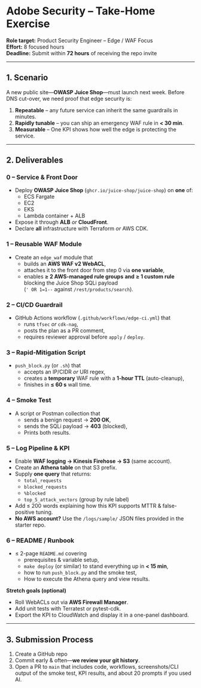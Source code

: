 # Adobe Security – Take-Home Exercise  

**Role target:** Product Security Engineer – Edge / WAF Focus  
**Effort:** 8 focused hours  
**Deadline:** Submit within **72 hours** of receiving the repo invite  

---

## 1. Scenario
A new public site—**OWASP Juice Shop**—must launch next week. Before DNS cut-over, we need proof that edge security is:

1. **Repeatable** – any future service can inherit the same guardrails in minutes.  
2. **Rapidly tunable** – you can ship an emergency WAF rule in **\< 30 min**.  
3. **Measurable** – One KPI shows how well the edge is protecting the service.

---

## 2. Deliverables

### 0 – Service & Front Door  
* Deploy **OWASP Juice Shop** (`ghcr.io/juice-shop/juice-shop`) on **one** of:  
  * ECS Fargate
  * EC2
  * EKS  
  * Lambda container + ALB  
* Expose it through **ALB** *or* **CloudFront**.  
* Declare **all** infrastructure with Terraform *or* AWS CDK.

### 1 – Reusable WAF Module  
* Create an `edge_waf` module that  
  * builds an **AWS WAF v2 WebACL**,  
  * attaches it to the front door from step 0 via **one variable**,  
  * enables **≥ 2 AWS-managed rule groups** **and** **≥ 1 custom rule** blocking the Juice Shop SQLi payload  
    (`' OR 1=1--` against `/rest/products/search`).

### 2 – CI/CD Guardrail  
* GitHub Actions workflow (`.github/workflows/edge-ci.yml`) that  
  * runs `tfsec` *or* `cdk-nag`,  
  * posts the plan as a PR comment,  
  * requires reviewer approval before `apply` / `deploy`.

### 3 – Rapid-Mitigation Script  
* `push_block.py` (or `.sh`) that  
  * accepts an IP/CIDR *or* URI regex,  
  * creates a **temporary** WAF rule with a **1-hour TTL** (auto-cleanup),  
  * finishes in **≤ 60 s** wall time.

### 4 – Smoke Test  
* A script or Postman collection that  
  * sends a benign request → **200 OK**,  
  * sends the SQLi payload → **403** (blocked),  
  * Prints both results.

### 5 – Log Pipeline & KPI  
* Enable **WAF logging → Kinesis Firehose → S3** (same account).  
* Create an **Athena table** on that S3 prefix.  
* Supply **one query** that returns:  
  * `total_requests`  
  * `blocked_requests`  
  * `%blocked`  
  * `top_5_attack_vectors` (group by rule label)  
* Add ≤ 200 words explaining how this KPI supports MTTR & false-positive tuning.  
* **No AWS account?** Use the `/logs/sample/` JSON files provided in the starter repo.

### 6 – README / Runbook  
* ≤ 2-page `README.md` covering  
  * prerequisites & variable setup,  
  * `make deploy` (or similar) to stand everything up in **< 15 min**,  
  * how to run `push_block.py` and the smoke test,  
  * How to execute the Athena query and view results.

**Stretch goals (optional)**  
* Roll WebACLs out via **AWS Firewall Manager**.  
* Add unit tests with Terratest or pytest-cdk.  
* Export the KPI to CloudWatch and display it in a one-panel dashboard.

---

## 3. Submission Process
1. Create a GitHub repo
2. Commit early & often—**we review your git history**.  
3. Open a PR to `main` that includes code, workflows, screenshots/CLI output of the smoke test, KPI results, and about 20 prompts if you used AI.  

